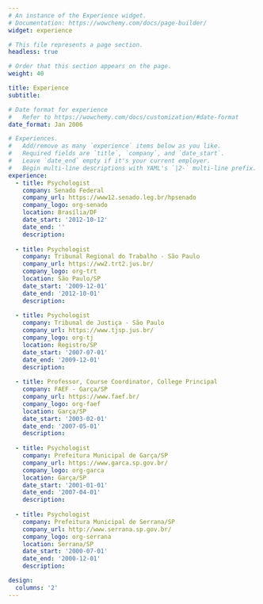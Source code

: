 ```yaml
---
# An instance of the Experience widget.
# Documentation: https://wowchemy.com/docs/page-builder/
widget: experience

# This file represents a page section.
headless: true

# Order that this section appears on the page.
weight: 40

title: Experience
subtitle:

# Date format for experience
#   Refer to https://wowchemy.com/docs/customization/#date-format
date_format: Jan 2006

# Experiences.
#   Add/remove as many `experience` items below as you like.
#   Required fields are `title`, `company`, and `date_start`.
#   Leave `date_end` empty if it's your current employer.
#   Begin multi-line descriptions with YAML's `|2-` multi-line prefix.
experience:
  - title: Psychologist
    company: Senado Federal
    company_url: https://www12.senado.leg.br/hpsenado
    company_logo: org-senado
    location: Brasília/DF
    date_start: '2012-10-12'
    date_end: ''
    description: 
        
  - title: Psychologist
    company: Tribunal Regional do Trabalho - São Paulo
    company_url: https://ww2.trt2.jus.br/
    company_logo: org-trt
    location: São Paulo/SP
    date_start: '2009-12-01'
    date_end: '2012-10-01'
    description: 
    
  - title: Psychologist
    company: Tribunal de Justiça - São Paulo
    company_url: https://www.tjsp.jus.br/
    company_logo: org-tj
    location: Registro/SP
    date_start: '2007-07-01'
    date_end: '2009-12-01'
    description: 
    
  - title: Professor, Course Coordinator, College Principal
    company: FAEF - Garça/SP
    company_url: https://www.faef.br/
    company_logo: org-faef 
    location: Garça/SP
    date_start: '2003-02-01'
    date_end: '2007-05-01'
    description: 
    
  - title: Psychologist
    company: Prefeitura Municipal de Garça/SP
    company_url: https://www.garca.sp.gov.br/
    company_logo: org-garca
    location: Garça/SP
    date_start: '2001-01-01'
    date_end: '2007-04-01'
    description: 
    
  - title: Psychologist
    company: Prefeitura Municipal de Serrana/SP
    company_url: http://www.serrana.sp.gov.br/
    company_logo: org-serrana
    location: Serrana/SP
    date_start: '2000-07-01'
    date_end: '2000-12-01'
    description: 

design:
  columns: '2'
---
```

